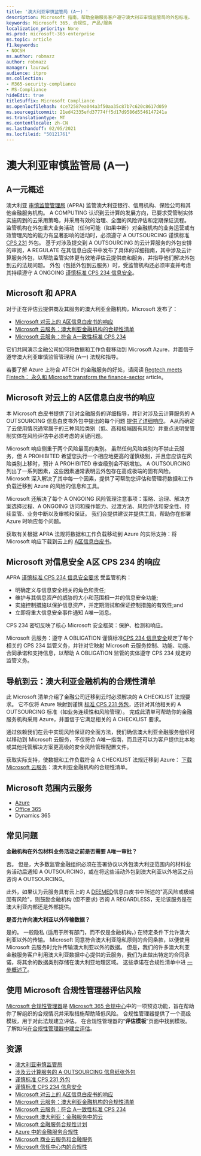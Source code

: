 ```yaml
---
title: '澳大利亚审慎监管局 (A一) '
description: Microsoft 指南，帮助金融服务客户遵守澳大利亚审慎监管局的外包标准。
keywords: Microsoft 365, 合规性, 产品/服务
localization_priority: None
ms.prod: microsoft-365-enterprise
ms.topic: article
f1.keywords:
- NOCSH
ms.author: robmazz
author: robmazz
manager: laurawi
audience: itpro
ms.collection:
- M365-security-compliance
- MS-Compliance
hideEdit: true
titleSuffix: Microsoft Compliance
ms.openlocfilehash: 4ce72587ea044a3f50aa35c87b7c620c8617d059
ms.sourcegitcommit: 21ed42335efd37774ff5d17d9586d5546147241a
ms.translationtype: MT
ms.contentlocale: zh-CN
ms.lasthandoff: 02/05/2021
ms.locfileid: "50121761"
---
```

# <a name="australian-prudential-regulation-authority-apra"></a>澳大利亚审慎监管局 (A一) 

## <a name="apra-overview"></a>A一元概述

澳大利亚 [审慎监管管理局](https://www.apra.gov.au/) (APRA) 监管澳大利亚银行、信用机构、保险公司和其他金融服务机构。 A COMPUTING 认识到云计算的发展方向，已要求受管制实体实施周到的云采用策略，并采用有效的治理、全面的风险评估和定期保证流程。 监管机构在外包重大业务活动（任何可能（如果中断）对金融机构的业务运营或有效管理风险的能力有显著影响的活动时，必须遵守 A OUTSOURCING 谨慎标准 [CPS 231](https://www.apra.gov.au/sites/default/files/Prudential-Standard-CPS-231-Outsourcing-%28July-2017%29.pdf) 外包。 基于对涉及提交到 A OUTSOURCING 的云计算服务的外包安排的审阅，A REGULATE 在其信息白皮书中发布了具体的详细[](https://www.apra.gov.au/sites/default/files/information_paper_-_outsourcing_involving_cloud_computing_services.pdf)指南，其中涉及云计算服务外包，以帮助监管实体更有效地评估云提供商和服务，并指导他们解决外包到云的法规问题。  外包（包括外包到云服务）时，受监管机构还必须审查并考虑其持续遵守 A ONGOING [谨慎标准 CPS 234 信息安全](https://www.legislation.gov.au/Details/F2018L01745)。

## <a name="microsoft-and-apra"></a>Microsoft 和 APRA

对于正在评估云提供商及其服务的澳大利亚金融机构，Microsoft 发布了：

- [Microsoft 对云上的 A区信息白皮书的响应](https://aka.ms/navigatecloudaustralia) 
- [Microsoft 云服务：澳大利亚金融机构的合规性清单](https://www.microsoft.com/cms/api/am/binary/RE3ez0C)
- [Microsoft 云服务：符合 A一致性标准 CPS 234](https://query.prod.cms.rt.microsoft.com/cms/api/am/binary/RE2OsZg)

它们共同演示金融公司如何将数据和工作负载移动到 Microsoft Azure，并置信于遵守澳大利亚审慎监管管理局 (A一) 法规和指导。

若要了解 Azure 上符合 ATECH 的金融服务的好处，请阅读 [Regtech meets Fintech： 永久和 Microsoft transform the finance-sector](https://news.microsoft.com/en-au/features/regtech-meets-fintech-perpetual-microsoft-transform-finance-sector/) article。

## <a name="microsoft-response-to-the-apra-information-paper-on-cloud"></a>Microsoft 对云上的 A区信息白皮书的响应

本 Microsoft 白皮书提供了针对金融服务的详细指导，并针对涉及云计算服务的 A OUTSOURCING 信息白皮书外包中提出的每个问题 [提供了详细响应](https://www.apra.gov.au/sites/default/files/information_paper_-_outsourcing_involving_cloud_computing_services.pdf)。 A从而确定了云使用情况通常属于的三种风险类别（低、高和极端固有风险）并重点说明受管制实体在风险评估中必须考虑的关键问题。

Microsoft 响应侧重于两个风险最高的类别。 虽然任何风险类别均不禁止云服务，但 A PROHIBITED 希望您执行一个相应地更高的谨慎级别，并且您应该在风险类别上移时，预计 A PROHIBITED 审查级别会不断增加。 A OUTSOURCING 列出了一系列因素，这些因素通常表明云外包存在高或极端的固有风险。 Microsoft 深入解决了其中每一个因素，提供了可帮助您评估和管理将数据和工作负载迁移到 Azure 的风险的信息和工具。

Microsoft 还解决了每个 A ONGOING 风险管理注意事项：策略、治理、解决方案选择过程、A ONGOING 访问和操作能力、过渡方法、风险评估和安全性、持续监管、业务中断以及审核和保证。 我们会提供建议并提供工具，帮助你在部署 Azure 时响应每个问题。

获取有关根据 APRA 法规将数据和工作负载移动到 Azure 的实际支持：将 Microsoft 响应下载到云上的 [A区信息白皮书](https://aka.ms/navigatecloudaustralia)。

## <a name="microsoft-response-to-the-apra-cps-234-on-information-security"></a>Microsoft 对信息安全 A区 CPS 234 的响应

APRA [谨慎标准 CPS 234 信息安全要求](https://www.legislation.gov.au/Details/F2018L01745) 受监管机构：

- 明确定义与信息安全相关的角色和责任;
- 维护与其信息资产的威胁的大小和范围相一并的信息安全功能;
- 实施控制措施以保护信息资产，并定期测试和保证控制措施的有效性;and
- 立即将重大信息安全事件通知 A唯一消息。

CPS 234 密切反映了核心 Microsoft 安全框架：保护、检测和响应。

Microsoft 云服务：遵守 A OBLIGATION 谨慎标准[CPS 234 信息安全](https://query.prod.cms.rt.microsoft.com/cms/api/am/binary/RE2OsZg)规定了每个相关的 CPS 234 监管义务，并针对它映射 Microsoft 云服务控制、功能、功能、合同承诺和支持信息，以帮助 A OBLIGATION 监管的实体遵守 CPS 234 规定的监管义务。

## <a name="navigating-your-way-to-the-cloud-a-compliance-checklist-for-financial-institutions-in-australia"></a>导航到云：澳大利亚金融机构的合规性清单

此 Microsoft 清单介绍了金融公司迁移到云时必须解决的 A CHECKLIST 法规要求。 它不仅将 Azure 映射到谨慎 [标准 CPS 231 外包](https://www.apra.gov.au/sites/default/files/Prudential-Standard-CPS-231-Outsourcing-%28July-2017%29.pdf)，还针对其他相关的 A OUTSOURCING 标准（如业务连续性和风险管理）。 完成此清单可帮助你的金融服务机构采用 Azure，并置信于它满足相关的 A CHECKLIST 要求。

通过依赖我们在云中实现风险保证的全面方法，我们确信澳大利亚金融服务组织可以移动到 Microsoft 云服务，不仅符合 A唯一指南，而且还可以为客户提供比本地或其他托管解决方案更高级的安全风险管理配置文件。

获取实际支持，使数据和工作负载符合 A CHECKLIST 法规迁移到 Azure： [下载 Microsoft 云服务](https://www.microsoft.com/cms/api/am/binary/RE3ez0C)：澳大利亚金融机构的合规性清单。

## <a name="microsoft-in-scope-cloud-services"></a>Microsoft 范围内云服务

- [Azure](https://aka.ms/AzureCompliance)
- [Office 365](https://go.microsoft.com/fwlink/p/?LinkID=2077751)
- Dynamics 365

## <a name="frequently-asked-questions"></a>常见问题

**金融机构在外包材料业务活动之前是否需要 A唯一审批？**

否。 但是，大多数监管金融组织必须在签署协议以外包澳大利亚范围内的材料业务活动后通知 A OUTSOURCING，或在将这些活动外包到澳大利亚以外地区之前咨询 A OUTSOURCING。

此外，如果认为云服务具有云上的 A [DEEMED](https://www.apra.gov.au/sites/default/files/information_paper_-_outsourcing_involving_cloud_computing_services.pdf)信息白皮书中所述的"高风险或极端固有风险"，则鼓励金融机构 (但不要求) 咨询 A REGARDLESS，无论该服务是在澳大利亚内部还是外部提供。

**是否允许向澳大利亚以外传输数据？**

是的。 一般隐私 (适用于所有部门，而不仅是金融机构，) 在特定条件下允许澳大利亚以外的传输。 Microsoft 同意符合澳大利亚隐私原则的合同条款，以便使用 Microsoft 云服务时允许传输澳大利亚以外的数据。 但是，我们的许多澳大利亚金融服务客户利用澳大利亚数据中心提供的云服务，我们为此做出特定的合同承诺，将其余的数据类别存储在澳大利亚地理区域。 这些承诺在合规性清单中进 [一步概述了](https://www.microsoft.com/cms/api/am/binary/RE3ez0C)。

## <a name="use-microsoft-compliance-manager-to-assess-your-risk"></a>使用 Microsoft 合规性管理器评估风险

[Microsoft 合规性管理器](/microsoft-365/compliance/compliance-manager)是 [Microsoft 365 合规中心](/microsoft-365/compliance/microsoft-365-compliance-center)中的一项预览功能，旨在帮助你了解组织的合规情况并采取措施帮助降低风险。 合规性管理器提供了一个高级模板，用于对此法规建立评估。 在合规性管理器的“**评估模板**”页面中找到模板。 了解如何[在合规性管理器中建立评估](/microsoft-365/compliance/compliance-manager-assessments)。

## <a name="resources"></a>资源

- [澳大利亚审慎监管局](https://www.apra.gov.au/)
- [涉及云计算服务的 A OUTSOURCING 信息纸张外包](https://www.apra.gov.au/sites/default/files/information_paper_-_outsourcing_involving_cloud_computing_services.pdf)
- [谨慎标准 CPS 231 外包](https://www.apra.gov.au/sites/default/files/Prudential-Standard-CPS-231-Outsourcing-%28July-2017%29.pdf)
- [谨慎标准 CPS 234 信息安全](https://www.legislation.gov.au/Details/F2018L01745)
- [Microsoft 对云上的 A区信息白皮书的响应](https://aka.ms/navigatecloudaustralia)
- [Microsoft 云服务：澳大利亚金融机构的合规性清单](https://www.microsoft.com/cms/api/am/binary/RE3ez0C)
- [Microsoft 云服务：符合 A一致性标准 CPS 234](https://query.prod.cms.rt.microsoft.com/cms/api/am/binary/RE2OsZg)
- [Microsoft 澳大利亚：金融服务中的云](https://www.microsoft.com/apac/trustedcloud/australia-financial-service.aspx)
- [Microsoft 金融服务合规性计划](https://www.microsoft.com/download/details.aspx?id=55332)
- [Azure 中的金融服务合规性](https://azure.microsoft.com/resources/videos/azurecon-2015-financial-services-compliance-in-azure/)
- [Microsoft 商业云服务和金融服务](https://www.microsoft.com/trustcenter/cloudservices/financialservices)
- [Microsoft 信任中心内的合规性](https://www.microsoft.com/trust-center/compliance/compliance-overview)

